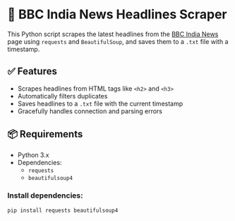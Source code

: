# 📰 BBC India News Headlines Scraper

This Python script scrapes the latest headlines from the [BBC India News](https://www.bbc.com/news/world/asia/india) page using `requests` and `BeautifulSoup`, and saves them to a `.txt` file with a timestamp.


## ✅ Features

- Scrapes headlines from HTML tags like `<h2>` and `<h3>`
- Automatically filters duplicates
- Saves headlines to a `.txt` file with the current timestamp
- Gracefully handles connection and parsing errors


## 📦 Requirements

- Python 3.x  
- Dependencies:
  - `requests`
  - `beautifulsoup4`

### Install dependencies:

```bash
pip install requests beautifulsoup4
